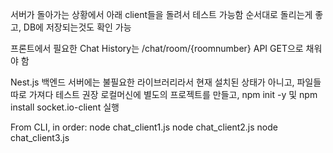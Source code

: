 서버가 돌아가는 상황에서 아래 client들을 돌려서 테스트 가능함
순서대로 돌리는게 좋고, DB에 저장되는것도 확인 가능

프론트에서 필요한 Chat History는 /chat/room/{roomnumber} API GET으로 채워야 함

Nest.js 백엔드 서버에는 불필요한 라이브러리라서 현재 설치된 상태가 아니고, 파일들 따로 가져다 테스트 권장
로컬머신에 별도의 프로젝트를 만들고, npm init -y 및 npm install socket.io-client 실행

From CLI, in order:
node chat_client1.js
node chat_client2.js
node chat_client3.js